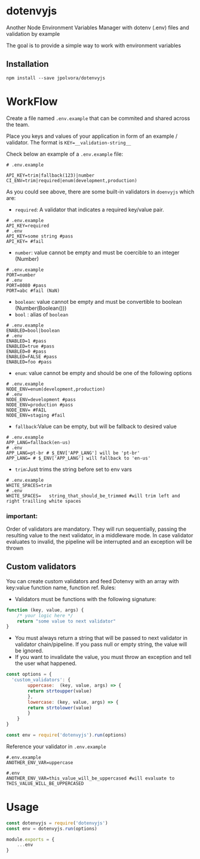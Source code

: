 # dotenvyjs

Another Node Environment Variables Manager with dotenv (.env) files and validation by example

The goal is to provide a simple way to work with environment variables

## Installation

```shell
npm install --save jpolvora/dotenvyjs
```

# WorkFlow

Create a file named `.env.example` that can be commited and shared across the team. 

Place you keys and values of your application in form of an example / validator.
The format is `KEY=__validation-string__`

Check below an example of a `.env.example` file:

```env
# .env.example

API_KEY=trim|fallback(123)|number
CI_ENV=trim|required|enum(development,production)
```

As you could see above, there are some built-in validators in `doenvyjs` which are:

- `required`: A validator that indicates a required key/value pair.

```shell
# .env.example
API_KEY=required
# .env
API_KEY=some string #pass
API_KEY= #fail
```

- `number`: value cannot be empty and must be coercible to an integer (Number)

```shell
# .env.example
PORT=number
# .env
PORT=8080 #pass
PORT=abc #fail (NaN)
```

- `boolean`: value cannot be empty and must be convertible to boolean (Number(Boolean()))
- `bool` : alias of `boolean`

```shell
# .env.example
ENABLED=bool|boolean
# .env
ENABLED=1 #pass
ENABLED=true #pass
ENABLED=0 #pass
ENABLED=FALSE #pass
ENABLED=foo #pass
```

- `enum`: value cannot be empty and should be one of the following options

```shell
# .env.example
NODE_ENV=enum(development,production)
# .env
NODE_ENV=development #pass
NODE_ENV=production #pass
NODE_ENV= #FAIL
NODE_ENV=staging #fail
```

- `fallback`:Value can be empty, but will be fallback to desired value

```shell
# .env.example
APP_LANG=fallback(en-us)
# .env
APP_LANG=pt-br # $_ENV['APP_LANG'] will be 'pt-br'
APP_LANG= # $_ENV['APP_LANG'] will fallback to 'en-us'
```

- `trim`:Just trims the string before set to env vars

```shell
# .env.example
WHITE_SPACES=trim
# .env
WHITE_SPACES=   string_that_should_be_trimmed #will trim left and right trailling white spaces
```

### important:

Order of validators are mandatory. They will run sequentially, passing the resulting value to the next validator, in a middleware mode. In case validator evaluates to invalid, the pipeline will be interrupted and an exception will be thrown

## Custom validators

You can create custom validators and feed Dotenvy with an array with key:value function name, function ref.
Rules:

- Validators must be functions with the following signature:

```javascript
function (key, value, args) {
    /* your logic here */
    return "some value to next validator"
}
```

- You must always return a string that will be passed to next validator in validator chain/pipeline. If you pass null or empty string, the value will be ignored.
- If you want to invalidate the value, you must throw an exception and tell the user what happened.

```javascript
const options = {
  'custom_validators': {
        uppercase:  (key, value, args) => {
        return strtoupper(value)
        },
        lowercase: (key, value, args) => {
        return strtolower(value)
        }
    }
}

const env = require('dotenvyjs').run(options)
```

Reference your validator in `.env.example`

```shell
#.env.example
ANOTHER_ENV_VAR=uppercase
```

```shell
#.env
ANOTHER_ENV_VAR=this_value_will_be_uppercased #will evaluate to THIS_VALUE_WILL_BE_UPPERCASED
```

# Usage

```javascript
const dotenvyjs = require('dotenvyjs')
const env = dotenvyjs.run(options)

module.exports = {
    ...env
}

```